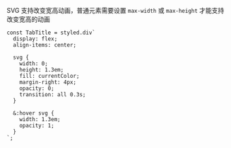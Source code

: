 SVG 支持改变宽高动画，普通元素需要设置 `max-width` 或 `max-height`  才能支持改变宽高的动画

```tsx
const TabTitle = styled.div`
  display: flex;
  align-items: center;

  svg {
    width: 0;
    height: 1.3em;
    fill: currentColor;
    margin-right: 4px;
    opacity: 0;
    transition: all 0.3s;
  }

  &:hover svg {
    width: 1.3em;
    opacity: 1;
  }
`;
```
